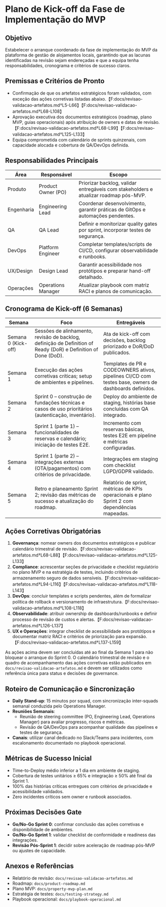 # Plano de Kick-off da Fase de Implementação do MVP

## Objetivo
Estabelecer o arranque coordenado da fase de implementação do MVP da plataforma de gestão de alojamentos locais, garantindo que as lacunas identificadas na revisão sejam endereçadas e que a equipa tenha responsabilidades, cronograma e critérios de sucesso claros.

## Premissas e Critérios de Pronto
- Confirmação de que os artefatos estratégicos foram validados, com exceção das ações corretivas listadas abaixo.【F:docs/revisao-validacao-artefatos.md†L5-L66】【F:docs/revisao-validacao-artefatos.md†L68-L108】
- Aprovação executiva dos documentos estratégicos (roadmap, plano MVP, guias operacionais) após atribuição de owners e datas de revisão.【F:docs/revisao-validacao-artefatos.md†L68-L99】【F:docs/revisao-validacao-artefatos.md†L125-L133】
- Equipa comprometida com calendário de sprints quinzenais, com capacidade alocada e cobertura de QA/DevOps definida.

## Responsabilidades Principais
| Área | Responsável | Escopo |
| --- | --- | --- |
| Produto | Product Owner (PO) | Priorizar backlog, validar entregáveis com stakeholders e atualizar roadmap pós-MVP. |
| Engenharia | Engineering Lead | Coordenar desenvolvimento, garantir práticas de GitOps e automações pendentes. |
| QA | QA Lead | Definir e monitorizar quality gates por sprint, incorporar testes de segurança. |
| DevOps | Platform Engineer | Completar templates/scripts de CI/CD, configurar observabilidade e runbooks. |
| UX/Design | Design Lead | Garantir acessibilidade nos protótipos e preparar hand-off detalhado. |
| Operações | Operations Manager | Atualizar playbook com matriz RACI e planos de comunicação. |

## Cronograma de Kick-off (6 Semanas)
| Semana | Foco | Entregáveis |
| --- | --- | --- |
| Semana 0 (Kick-off) | Sessões de alinhamento, revisão de backlog, definição de Definition of Ready (DoR) e Definition of Done (DoD). | Ata de kick-off com decisões, backlog priorizado e DoR/DoD publicados. |
| Semana 1 | Execução das ações corretivas críticas; setup de ambientes e pipelines. | Templates de PR e CODEOWNERS ativos, pipelines CI/CD com testes base, owners de dashboards definidos. |
| Semana 2 | Sprint 0 – construção de fundações técnicas e casos de uso prioritários (autenticação, inventário). | Deploy do ambiente de staging, histórias base concluídas com QA integrado. |
| Semana 3 | Sprint 1 (parte 1) – funcionalidades de reservas e calendário; iniciação de testes E2E. | Incremento com reservas básicas, testes E2E em pipeline e métricas configuradas. |
| Semana 4 | Sprint 1 (parte 2) – integrações externas (OTA/pagamentos) com critérios de privacidade. | Integrações em staging com checklist LGPD/GDPR validado. |
| Semana 5 | Retro e planeamento Sprint 2; revisão das métricas de sucesso e atualização do roadmap. | Relatório de sprint, métricas de KPIs operacionais e plano Sprint 2 com dependências mapeadas. |

## Ações Corretivas Obrigatórias
1. **Governança**: nomear owners dos documentos estratégicos e publicar calendário trimestral de revisão.【F:docs/revisao-validacao-artefatos.md†L68-L88】【F:docs/revisao-validacao-artefatos.md†L125-L133】
2. **Compliance**: acrescentar seções de privacidade e checklist regulatório no plano MVP e na estratégia de testes, incluindo critérios de armazenamento seguro de dados sensíveis.【F:docs/revisao-validacao-artefatos.md†L94-L116】【F:docs/revisao-validacao-artefatos.md†L118-L143】
3. **DevOps**: concluir templates e scripts pendentes, além de formalizar política de rollback e versionamento de infraestrutura.【F:docs/revisao-validacao-artefatos.md†L108-L118】
4. **Observabilidade**: atribuir ownership de dashboards/runbooks e definir processo de revisão de custos e alertas.【F:docs/revisao-validacao-artefatos.md†L126-L137】
5. **UX e Operações**: integrar checklist de acessibilidade aos protótipos e documentar matriz RACI e critérios de priorização para expansão.【F:docs/revisao-validacao-artefatos.md†L137-L159】

As ações acima devem ser concluídas até ao final da Semana 1 para não bloquear o arranque do Sprint 0. O calendário trimestral de revisão e o quadro de acompanhamento das ações corretivas estão publicados em `docs/revisao-validacao-artefatos.md` e devem ser utilizados como referência única para status e decisões de governance.

## Roteiro de Comunicação e Sincronização
- **Daily Stand-up**: 15 minutos por squad, com sincronização inter-squads semanal conduzida pelo Operations Manager.
- **Reuniões Semanais**:
  - Reunião de steering committee (PO, Engineering Lead, Operations Manager) para avaliar progresso, riscos e métricas.
  - Revisão de QA/DevOps para acompanhar qualidade das pipelines e testes de segurança.
- **Canais**: utilizar canal dedicado no Slack/Teams para incidentes, com escalonamento documentado no playbook operacional.

## Métricas de Sucesso Inicial
- Time-to-Deploy médio inferior a 1 dia em ambiente de staging.
- Cobertura de testes unitários ≥ 65% e integração ≥ 50% até final da Sprint 1.
- 100% das histórias críticas entregues com critérios de privacidade e acessibilidade validados.
- Zero incidentes críticos sem owner e runbook associados.

## Próximas Decisões Gate
- **Go/No-Go Sprint 0**: confirmar conclusão das ações corretivas e disponibilidade de ambientes.
- **Go/No-Go Sprint 1**: validar checklist de conformidade e readiness das integrações.
- **Revisão Pós-Sprint 1**: decidir sobre aceleração de roadmap pós-MVP ou ajustes de capacidade.

## Anexos e Referências
- Relatório de revisão: `docs/revisao-validacao-artefatos.md`
- Roadmap: `docs/product-roadmap.md`
- Plano MVP: `docs/property-mvp-plan.md`
- Estratégia de testes: `docs/testing-strategy.md`
- Playbook operacional: `docs/playbook-operacional.md`
